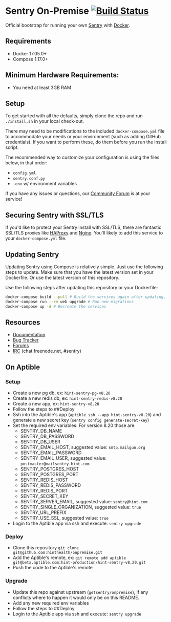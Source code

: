 # Sentry On-Premise [![Build Status][build-status-image]][build-status-url]

Official bootstrap for running your own [Sentry](https://sentry.io/) with [Docker](https://www.docker.com/).

## Requirements

 * Docker 17.05.0+
 * Compose 1.17.0+

## Minimum Hardware Requirements:

 * You need at least 3GB RAM

## Setup

To get started with all the defaults, simply clone the repo and run `./install.sh` in your local check-out.

There may need to be modifications to the included `docker-compose.yml` file to accommodate your needs or your environment (such as adding GitHub credentials). If you want to perform these, do them before you run the install script.

The recommended way to customize your configuration is using the files below, in that order:

 * `config.yml`
 * `sentry.conf.py`
 * `.env` w/ environment variables

If you have any issues or questions, our [Community Forum](https://forum.sentry.io/c/on-premise) is at your service!

## Securing Sentry with SSL/TLS

If you'd like to protect your Sentry install with SSL/TLS, there are
fantastic SSL/TLS proxies like [HAProxy](http://www.haproxy.org/)
and [Nginx](http://nginx.org/). You'll likely to add this service to your `docker-compose.yml` file.

## Updating Sentry

Updating Sentry using Compose is relatively simple. Just use the following steps to update. Make sure that you have the latest version set in your Dockerfile. Or use the latest version of this repository.

Use the following steps after updating this repository or your Dockerfile:
```sh
docker-compose build --pull # Build the services again after updating, and make sure we're up to date on patch version
docker-compose run --rm web upgrade # Run new migrations
docker-compose up -d # Recreate the services
```

## Resources

 * [Documentation](https://docs.sentry.io/server/installation/docker/)
 * [Bug Tracker](https://github.com/getsentry/onpremise/issues)
 * [Forums](https://forum.sentry.io/c/on-premise)
 * [IRC](irc://chat.freenode.net/sentry) (chat.freenode.net, #sentry)

## On Aptible

### Setup

- Create a new pg db, ex: `hint-sentry-pg-v8.20`
- Create a new redis db, ex: `hint-sentry-redis-v8.20`
- Create a new app, ex: `hint-sentry-v8.20`
- Follow the steps to ##Deploy
- Ssh into the Aptible's app (`aptible ssh --app hint-sentry-v8.20`) and generate a new secret key (`sentry config generate-secret-key`)
- Set the required env variables:
  For version 8.20 those are:
  - SENTRY_DB_NAME
  - SENTRY_DB_PASSWORD
  - SENTRY_DB_USER
  - SENTRY_EMAIL_HOST, suggested value: `smtp.mailgun.org`
  - SENTRY_EMAIL_PASSWORD
  - SENTRY_EMAIL_USER, suggested value: `postmaster@mailsentry.hint.com`
  - SENTRY_POSTGRES_HOST
  - SENTRY_POSTGRES_PORT
  - SENTRY_REDIS_HOST
  - SENTRY_REDIS_PASSWORD
  - SENTRY_REDIS_PORT
  - SENTRY_SECRET_KEY
  - SENTRY_SERVER_EMAIL, suggested value: `sentry@hint.com`
  - SENTRY_SINGLE_ORGANIZATION, suggested value: `true`
  - SENTRY_URL_PREFIX
  - SENTRY_USE_SSL, suggested value: `true`
- Login to the Aptible app via ssh and execute: `sentry upgrade`

### Deploy

- Clone this repository `git clone git@github.com:hinthealth/onpremise.git`
- Add the Aptible's remote, ex: `git remote add aptible git@beta.aptible.com:hint-production/hint-sentry-v8.20.git`
- Push the code to the Aptible's remote

### Upgrade

- Update this repo against upstream (`getsentry/onpremise`), if any conflicts where to happen it would only
be on this README.
- Add any new required env variables
- Follow the steps to ##Deploy
- Login to the Aptible app via ssh and execute: `sentry upgrade`

[build-status-image]: https://api.travis-ci.com/getsentry/onpremise.svg?branch=master
[build-status-url]: https://travis-ci.com/getsentry/onpremise
